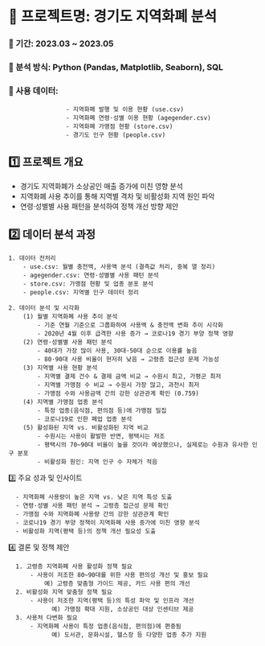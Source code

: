 # 📂 프로젝트명: 경기도 지역화폐 분석
### 📌 기간: 2023.03 ~ 2023.05
### 📌 분석 방식: Python (Pandas, Matplotlib, Seaborn), SQL
### 📌 사용 데이터:
                    - 지역화폐 발행 및 이용 현황 (use.csv)
                    - 지역화폐 연령·성별 이용 현황 (agegender.csv)
                    - 지역화폐 가맹점 현황 (store.csv)
                    - 경기도 인구 현황 (people.csv)
                    
## 1️⃣ 프로젝트 개요

  - 경기도 지역화폐가 소상공인 매출 증가에 미친 영향 분석
  - 지역화폐 사용 추이를 통해 지역별 격차 및 비활성화 지역 원인 파악
  - 연령·성별별 사용 패턴을 분석하여 정책 개선 방향 제안

    
## 2️⃣ 데이터 분석 과정

    1. 데이터 전처리
        - use.csv: 월별 충전액, 사용액 분석 (결측값 처리, 중복 열 정리)
        - agegender.csv: 연령·성별별 사용 패턴 분석
        - store.csv: 가맹점 현황 및 업종 분포 분석
        - people.csv: 지역별 인구 데이터 정리
        
    2. 데이터 분석 및 시각화
        (1) 월별 지역화폐 사용 추이 분석
            - 기준 연월 기준으로 그룹화하여 사용액 & 충전액 변화 추이 시각화
            - 2020년 4월 이후 급격한 사용 증가 → 코로나19 경기 부양 정책 영향
        (2) 연령·성별별 사용 패턴 분석
            - 40대가 가장 많이 사용, 30대·50대 순으로 이용률 높음
            - 80·90대 사용 비율이 현저히 낮음 → 고령층 접근성 문제 가능성
        (3) 지역별 사용 현황 분석
            - 지역별 결제 건수 & 결제 금액 비교 → 수원시 최고, 가평군 최저
            - 지역별 가맹점 수 비교 → 수원시 가장 많고, 과천시 최저
            - 가맹점 수와 사용금액 간의 강한 상관관계 확인 (0.759)
        (4) 지역별 가맹점 업종 분석
            - 특정 업종(음식점, 편의점 등)에 가맹점 밀집
            - 코로나19로 인한 폐업 업종 분석
        (5) 활성화된 지역 vs. 비활성화된 지역 비교
            - 수원시는 사용이 활발한 반면, 평택시는 저조
            - 평택시의 70~90대 비율이 높을 것이라 예상했으나, 실제로는 수원과 유사한 인구 분포
            - 비활성화 원인: 지역 인구 수 자체가 적음

  
  3️⃣ 주요 성과 및 인사이트
  
      - 지역화폐 사용량이 높은 지역 vs. 낮은 지역 특성 도출
      - 연령·성별 사용 패턴 분석 → 고령층 접근성 문제 확인
      - 가맹점 수와 지역화폐 사용량 간의 강한 상관관계 확인
      - 코로나19 경기 부양 정책이 지역화폐 사용 증가에 미친 영향 분석
      - 비활성화 지역(평택 등)의 정책 개선 필요성 도출

  
  4️⃣ 결론 및 정책 제안
      
      1. 고령층 지역화폐 사용 활성화 정책 필요
          - 사용이 저조한 80~90대를 위한 사용 편의성 개선 및 홍보 필요
              예) 고령층 맞춤형 가이드 제공, 카드 사용 편의 개선
      2. 비활성화 지역 맞춤형 정책 필요
          - 사용이 저조한 지역(평택 등)의 특성 파악 및 인프라 개선
                예) 가맹점 확대 지원, 소상공인 대상 인센티브 제공
      3. 사용처 다변화 필요
          - 지역화폐 사용이 특정 업종(음식점, 편의점)에 편중됨
                예) 도서관, 문화시설, 헬스장 등 다양한 업종 추가 지원
